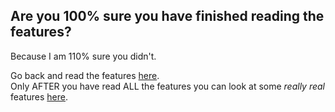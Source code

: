 ## Are you 100% sure you have finished reading the features?
Because I am 110% sure you didn't. 

Go back and read the features [here](https://github.com/msmith24-coding/Spark). <br>
Only AFTER you have read ALL the features you can look at some *really real* features [here]().

